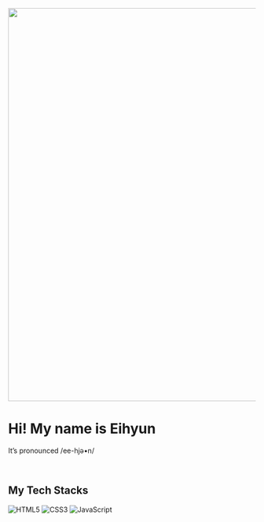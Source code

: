 <img src="https://github.com/user-attachments/assets/f0fad78f-4d9d-400e-aebe-587f7698c652" style="width: 800px;"/>
<h1>Hi! My name is Eihyun</h1>
<p>It’s pronounced /ee-hjə•n/</p>

<br>
<h2> My Tech Stacks </h2>

![HTML5](https://img.shields.io/badge/HTML5-E34F26?style=flat-square&logo=html5&logoColor=white)
![CSS3](https://img.shields.io/badge/CSS3-1572B6?style=flat-square&logo=css3&logoColor=white)
![JavaScript](https://img.shields.io/badge/JavaScript-F7DF1E?style=flat-square&logo=javascript&logoColor=black)
